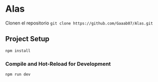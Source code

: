# Alas

Clonen el repositorio   `git clone https://github.com/Gaaab07/Alas.git`

## Project Setup

```sh
npm install
```

### Compile and Hot-Reload for Development

```sh
npm run dev
```


